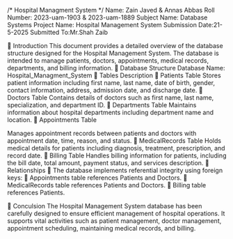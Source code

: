  
/* Hospital Managment System */
Name: Zain Javed & Annas Abbas
Roll Number: 2023-uam-1903 & 2023-uam-1889
Subject Name: Database Systems
Project Name: Hospital Management System
Submission Date:21-5-2025
Submitted To:Mr.Shah Zaib










	Introduction
This document provides a detailed overview of the database structure designed for the Hospital Management System. The database is intended to manage patients, doctors, appointments, medical records, departments, and billing information.
	Database Structure
Database Name: Hospital_Managment_System
	Tables Description
	Patients Table 
Stores patient information including first name, last name, date of birth, gender, contact information, address, admission date, and discharge date.
	Doctors Table 
Contains details of doctors such as first name, last name, specialization, and department ID.
	Departments Table 
Maintains information about hospital departments including department name and location.
	Appointments  Table 

Manages appointment records between patients and doctors with appointment date, time, reason, and status.
	MedicalRecords Table 
Holds medical details for patients including diagnosis, treatment, prescription, and record date.
	Billing Table 
Handles billing information for patients, including the bill date, total amount, payment status, and services description.
	Relationships
	The database implements referential integrity using foreign keys:
	Appointments table references Patients and Doctors.
	MedicalRecords table references Patients and Doctors.
	Billing table references Patients.


	Conculsion
The Hospital Management System database has been carefully designed to ensure efficient management of hospital operations. It supports vital activities such as patient management, doctor management, appointment scheduling, maintaining medical records, and billing.







